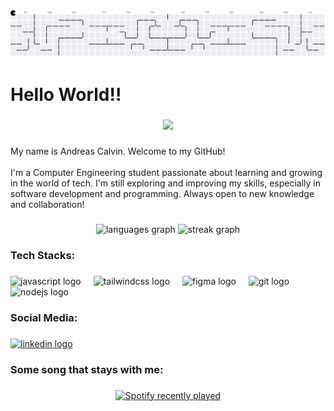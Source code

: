 <picture>
  <source media="(prefers-color-scheme: dark)" srcset="https://raw.githubusercontent.com/andreasc21/andreasc21/output/pacman-contribution-graph-dark.svg">
  <source media="(prefers-color-scheme: light)" srcset="https://raw.githubusercontent.com/andreasc21/andreasc21/output/pacman-contribution-graph.svg">
  <img alt="pacman contribution graph" src="https://raw.githubusercontent.com/andreasc21/andreasc21/output/pacman-contribution-graph.svg">
</picture>

###

<h1 align="left">Hello World!!</h1>

###

<div align="center">
  <img height="200" src="https://media1.tenor.com/m/tXS08tuOghEAAAAC/the-quintessential-quintuplets-itsuki-nakano.gif"  />
</div>

###

<p align="left">My name is Andreas Calvin. Welcome to my GitHub!<br><br>I'm a Computer Engineering student passionate about learning and growing in the world of tech. I'm still exploring and improving my skills, especially in software development and programming. Always open to new knowledge and collaboration!</p>

###

<div align="center">
  <img src="https://github-readme-stats.vercel.app/api/top-langs?username=andreasc21&locale=en&hide_title=false&layout=compact&card_width=320&langs_count=5&theme=dracula&hide_border=false&order=2" height="150" alt="languages graph"  />
  <img src="https://streak-stats.demolab.com?user=andreasc21&locale=en&mode=daily&theme=dracula&hide_border=false&border_radius=5&order=3" height="150" alt="streak graph"  />
</div>

###

<h3 align="left">Tech Stacks:</h3>

###

<div align="left">
  <img src="https://cdn.jsdelivr.net/gh/devicons/devicon/icons/javascript/javascript-original.svg" height="40" alt="javascript logo"  />
  <img width="12" />
  <img src="https://cdn.jsdelivr.net/gh/devicons/devicon/icons/tailwindcss/tailwindcss-original-wordmark.svg" height="40" alt="tailwindcss logo"  />
  <img width="12" />
  <img src="https://cdn.jsdelivr.net/gh/devicons/devicon/icons/figma/figma-original.svg" height="40" alt="figma logo"  />
  <img width="12" />
  <img src="https://cdn.jsdelivr.net/gh/devicons/devicon/icons/git/git-original.svg" height="40" alt="git logo"  />
  <img width="12" />
  <img src="https://cdn.jsdelivr.net/gh/devicons/devicon/icons/nodejs/nodejs-original.svg" height="40" alt="nodejs logo"  />
</div>

###

<h3 align="left">Social Media:</h3>

###

<div align="left">
  <a href="https://linkedin.com/in/andreascalvin" target="_blank">
    <img src="https://raw.githubusercontent.com/maurodesouza/profile-readme-generator/master/src/assets/icons/social/linkedin/default.svg" width="52" height="40" alt="linkedin logo"  />
  </a>
</div>

###

<h3 align="left">Some song that stays with me:</h3>

###

<div align="center">
  <a href="https://open.spotify.com/user/la8svlyttsn4gcmv368mvlsan">
    <img src="https://spotify-recently-played-readme.vercel.app/api?user=la8svlyttsn4gcmv368mvlsan&count=5&unique=false" alt="Spotify recently played"  />
  </a>
</div>

###
